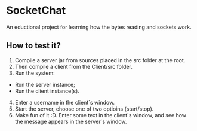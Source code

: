 # SocketChat
An eductional project for learning how the bytes reading and sockets work.

## How to test it?
1. Compile a server jar from sources placed in the src folder at the root.
2. Then compile a client from the Client/src folder.
3. Run the system:
  * Run the server instance;
  * Run the client instance(s).
4. Enter a username in the client\`s window.
5. Start the server, choose one of two optioins (start/stop).
6. Make fun of it :D. Enter some text in the client\`s window, and see how the message appears in the server\`s window.
